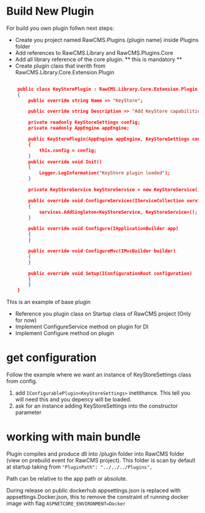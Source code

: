 # Build New Plugin

For build you own plugin follwn next steps:

- Create you project named RawCMS.Plugins.\{plugin name} inside Plugins folder
- Add references to RawCMS.Library and RawCMS.Plugins.Core
- Add all library reference of the core plugin. ** this is mandatory **
- Create plugin class that inerith from RawCMS.Library.Core.Extension.Plugin

```json
   
    public class KeyStorePlugin : RawCMS.Library.Core.Extension.Plugin, IConfigurablePlugin<KeyStoreSettings>
    {
        public override string Name => "KeyStore";

        public override string Description => "Add KeyStore capabilities";

        private readonly KeyStoreSettings config;
		private readonly AppEngine appEngine;

        public KeyStorePlugin(AppEngine appEngine, KeyStoreSettings config, ILogger logger) : base(appEngine, logger)
        {
            this.config = config;			
        }
        public override void Init()
        {
            Logger.LogInformation("KeyStore plugin loaded");
        }

        private KeyStoreService keyStoreService = new KeyStoreService();

        public override void ConfigureServices(IServiceCollection services)
        {
            services.AddSingleton<KeyStoreService, KeyStoreService>();
        }        

        public override void Configure(IApplicationBuilder app)
        {
        }

        public override void ConfigureMvc(IMvcBuilder builder)
        {
        }

        public override void Setup(IConfigurationRoot configuration)
        {
        }
    }
```
This is an example of base plugin

- Reference you plugin class on Startup class of RawCMS project (Only for now)
- Implement ConfigureService method on plugin for DI
- Implement Configure method on plugin

# get configuration
Follow the example where we want an instance of KeyStoreSettings class from config.


1. add `IConfigurablePlugin<KeyStoreSettings>` inetithance. This tell you will need this and you depency will be loaded.
2. ask for an instance adding  KeyStoreSettings into the constructor parameter



# working with main bundle
Plugin compiles and produce dll into /plugin folder into RawCMS folder (view on prebuild event for RawCMS project). This folder is scan by default at startup taking from `"PluginPath": "../../../Plugins",`

Path can be relative to the app path or absolute.

During release on  public dockerhub appsettings.json is replaced with appsettings.Docker.json, this to remove the constraint of running docker image with flag `ASPNETCORE_ENVIRONMENT=Docker`
